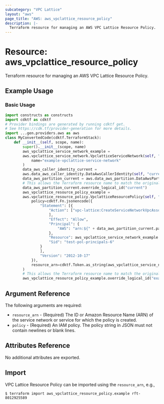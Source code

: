 ```yaml
---
subcategory: "VPC Lattice"
layout: "aws"
page_title: "AWS: aws_vpclattice_resource_policy"
description: |-
  Terraform resource for managing an AWS VPC Lattice Resource Policy.
---
```


# Resource: aws_vpclattice_resource_policy

Terraform resource for managing an AWS VPC Lattice Resource Policy.

## Example Usage

### Basic Usage

```python
import constructs as constructs
import cdktf as cdktf
# Provider bindings are generated by running cdktf get.
# See https://cdk.tf/provider-generation for more details.
import ...gen.providers.aws as aws
class MyConvertedCode(cdktf.TerraformStack):
    def __init__(self, scope, name):
        super().__init__(scope, name)
        aws_vpclattice_service_network_example =
        aws.vpclattice_service_network.VpclatticeServiceNetwork(self, "example",
            name="example-vpclattice-service-network"
        )
        data_aws_caller_identity_current =
        aws.data_aws_caller_identity.DataAwsCallerIdentity(self, "current")
        data_aws_partition_current = aws.data_aws_partition.DataAwsPartition(self, "current_2")
        # This allows the Terraform resource name to match the original name. You can remove the call if you don't need them to match.
        data_aws_partition_current.override_logical_id("current")
        aws_vpclattice_resource_policy_example =
        aws.vpclattice_resource_policy.VpclatticeResourcePolicy(self, "example_3",
            policy=cdktf.Fn.jsonencode({
                "Statement": [{
                    "Action": ["vpc-lattice:CreateServiceNetworkVpcAssociation", "vpc-lattice:CreateServiceNetworkServiceAssociation", "vpc-lattice:GetServiceNetwork"
                    ],
                    "Effect": "Allow",
                    "Principal": {
                        "AWS": "arn:${" + data_aws_partition_current.partition + "}:iam::${" + data_aws_caller_identity_current.account_id + "}:root"
                    },
                    "Resource": aws_vpclattice_service_network_example.arn,
                    "Sid": "test-pol-principals-6"
                }
                ],
                "Version": "2012-10-17"
            }),
            resource_arn=cdktf.Token.as_string(aws_vpclattice_service_network_example.arn)
        )
        # This allows the Terraform resource name to match the original name. You can remove the call if you don't need them to match.
        aws_vpclattice_resource_policy_example.override_logical_id("example")
```

## Argument Reference

The following arguments are required:

* `resource_arn` - (Required) The ID or Amazon Resource Name (ARN) of the service network or service for which the policy is created.
* `policy` - (Required) An IAM policy. The policy string in JSON must not contain newlines or blank lines.

## Attributes Reference

No additional attributes are exported.

## Import

VPC Lattice Resource Policy can be imported using the `resource_arn`, e.g.,

```
$ terraform import aws_vpclattice_resource_policy.example rft-8012925589
```

<!-- cache-key: cdktf-0.17.0-pre.15 input-8705f976d624e9a849b81ea661f128586e01badf243ee85d7b861c4b3e680392 -->